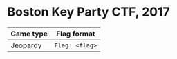 # Boston Key Party CTF, 2017

| Game type | Flag format    |
|-----------|----------------|
| Jeopardy  | `Flag: <flag>` |
